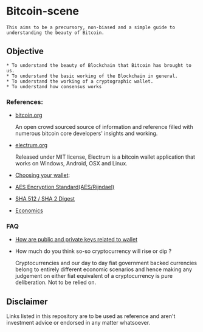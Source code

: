 # Bitcoin-scene
    This aims to be a precursory, non-biased and a simple guide to understanding the beauty of Bitcoin.

## Objective

    * To understand the beauty of Blockchain that Bitcoin has brought to us.
    * To understand the basic working of the Blockchain in general.
    * To understand the working of a cryptographic wallet.
    * To understand how consensus works

### References:
* [bitcoin.org](bitcoin.org)

    An open crowd sourced source of information and reference filled with numerous bitcoin core developers' insights and working.

* [electrum.org](./electrum.md)

    Released under MIT license, Electrum is a bitcoin wallet application that works on Windows, Android, OSX and Linux.

* [Choosing your wallet](https://bitcoin.org/en/choose-your-wallet):

* [AES Encryption Standard(AES/Rijndael)](https://en.wikipedia.org/wiki/Advanced_Encryption_Standard)

* [SHA 512 / SHA 2 Digest](https://en.wikipedia.org/wiki/SHA-2)

* [Economics](https://lagunita.stanford.edu/courses/course-v1:HumanitiesSciences+Econ1+Summer2017/)

### FAQ

* [How are public and private keys related to wallet](https://bitcoin.stackexchange.com/questions/19950/how-are-public-and-private-keys-related-to-the-wallet)

* How much do you think so-so cryptocurrency will rise or dip ?

    Cryptocurrencies and our day to day fiat government backed currencies belong to entirely different economic scenarios and hence making any judgement on either fiat equivalent of a cryptocurrency is pure deliberation.
    Not to be relied on.


## Disclaimer

Links listed in this repository are to be used as reference and aren't investment advice or endorsed in any matter whatsoever.
